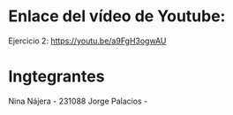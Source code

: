 # Enlace del vídeo de Youtube: 
Ejercicio 2: https://youtu.be/a9FgH3ogwAU

# Ingtegrantes
Nina Nájera - 231088
Jorge Palacios - 
